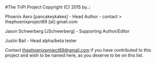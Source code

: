 #The TriPi Project 
Copyright (C) 2015 by..:

Phoenix Aero [pancakeykakes] - Head Author - contact > thephoenixproject89 [at] gmail.com

Jason Schwerberg [JSchwerberg] - Supporting Author/Editor

Justin Bail - Head alpha/beta tester


Contact thephoenixproject89@gmail.com if you have contributed to this project and wish to be named here,
as you deserve to be on this list.
